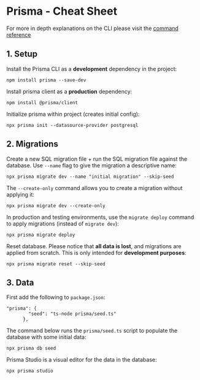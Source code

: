 # Prisma - Cheat Sheet

For more in depth explanations on the CLI please visit the [command reference](https://www.prisma.io/docs/reference/api-reference/command-reference)

## 1. Setup

Install the Prisma CLI as a **development** dependency in the project:

```
npm install prisma --save-dev
```

Install prisma client as a **production** dependency:

```
npm install @prisma/client
```

Initialize prisma within project (creates initial config):

```
npx prisma init --datasource-provider postgresql
```

## 2. Migrations

Create a new SQL migration file + run the SQL migration file against the database. Use `--name` flag to give the migration a descriptive name:

```
npx prisma migrate dev --name "initial migration" --skip-seed
```

The `--create-only` command allows you to create a migration without applying it:

```
npx prisma migrate dev --create-only
```

In production and testing environments, use the `migrate deploy` command to apply migrations (instead of `migrate dev`):

```
npx prisma migrate deploy
```

Reset database. Please notice that **all data is lost**, and migrations are applied from scratch. This is only intended for **development purposes**:

```
npx prisma migrate reset --skip-seed
```

## 3. Data

First add the following to `package.json`:

```
"prisma": {
        "seed": "ts-node prisma/seed.ts"
      },
```

The command below runs the `prisma/seed.ts` script to populate the database with some initial data:

```
npx prisma db seed
```

Prisma Studio is a visual editor for the data in the database:

```
npx prisma studio
```
